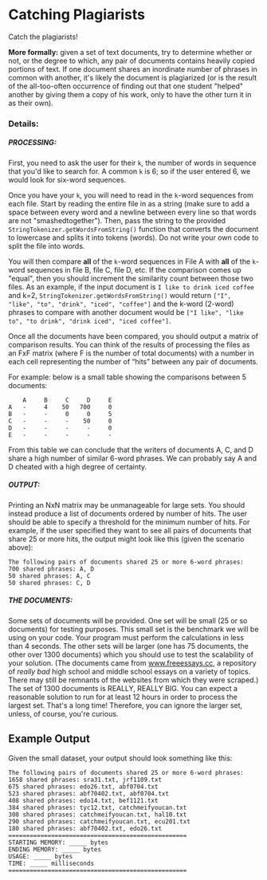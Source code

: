 # Catching Plagiarists

Catch the plagiarists! 

**More formally:** given a set of text documents, try to determine whether or not, or the degree to which, any pair of documents contains heavily copied portions of text. If one document shares an inordinate number of phrases in common with another, it's likely the document is plagiarized (or is the result of the all-too-often occurrence of finding out that one student "helped" another by giving them a copy of his work, only to have the other turn it in as their own).

### Details:

##### PROCESSING:

First, you need to ask the user for their `k`, the number of words in sequence that you'd like to search for. A common `k` is 6; so if the user entered 6, we would look for six-word sequences.

Once you have your `k`, you will need to read in the `k`-word sequences from each file. Start by reading the entire file in as a string (make sure to add a space between every word and a newline between every line so that words are not "smashedtogether"). Then, pass the string to the provided `StringTokenizer.getWordsFromString()` function that converts the document to lowercase and splits it into tokens (words). Do not write your own code to split the file into words.

You will then compare **all** of the `k`-word sequences in File A with **all** of the `k`-word sequences in file B, file C, file D, etc. If the comparison comes up "equal", then you should increment the similarity count between those two files. As an example, if the input document is `I like to drink iced coffee` and k=2, `StringTokenizer.getWordsFromString()` would return `["I", "like", "to", "drink", "iced", "coffee"]` and the k-word (2-word) phrases to compare with another document would be `["I like", "like to", "to drink", "drink iced", "iced coffee"]`.

Once all the documents have been compared, you should output a matrix of comparison results. You can think of the results of processing the files as an FxF matrix (where F is the number of total documents) with a number in each cell representing the number of “hits” between any pair of documents.

For example: below is a small table showing the comparisons between 5 documents:

        A     B     C     D     E
    A   -     4    50   700     0
    B   -     -     0     0     5
    C   -     -     -    50     0
    D   -     -     -     -     0
    E   -     -     -     -     -

From this table we can conclude that the writers of documents A, C, and D share a high number of similar 6-word phrases.  We can probably say A and D cheated with a high degree of certainty.

##### OUTPUT:

Printing an NxN matrix may be unmanageable for large sets.  You should instead produce a list of documents ordered by number of hits.  The user should be able to specify a threshold for the minimum number of hits. For example, if the user specified they want to see all pairs of documents that share 25 or more hits, the output might look like this (given the scenario above):

    The following pairs of documents shared 25 or more 6-word phrases:
    700 shared phrases: A, D
    50 shared phrases: A, C
    50 shared phrases: C, D

##### THE DOCUMENTS:

Some sets of documents will be provided.  One set will be small (25 or so documents) for testing purposes. This small set is the benchmark we will be using on your code. Your program must perform the calculations in less than 4 seconds. The other sets will be larger (one has 75 documents, the other over 1300 documents) which you should use to test the scalability of your solution.  (The documents came from www.freeessays.cc, a repository of _really bad_ high school and middle school essays on a variety of topics. There may still be remnants of the websites from which they were scraped.) The set of 1300 documents is REALLY, REALLY BIG. You can expect a reasonable solution to run for at least 12 hours in order to process the largest set. That's a long time! Therefore, you can ignore the larger set, unless, of course, you're curious.

## Example Output

Given the small dataset, your output should look something like this:

    The following pairs of documents shared 25 or more 6-word phrases:
    1658 shared phrases: sra31.txt, jrf1109.txt
    675 shared phrases: edo26.txt, abf0704.txt
    523 shared phrases: abf70402.txt, abf0704.txt
    408 shared phrases: edo14.txt, bef1121.txt
    384 shared phrases: tyc12.txt, catchmeifyoucan.txt
    308 shared phrases: catchmeifyoucan.txt, hal10.txt
    290 shared phrases: catchmeifyoucan.txt, ecu201.txt
    180 shared phrases: abf70402.txt, edo26.txt
    ==================================================
    STARTING MEMORY: _____ bytes
    ENDING MEMORY: _____ bytes
    USAGE: _____ bytes
    TIME: _____ milliseconds
    ==================================================
